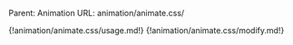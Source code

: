 Parent: Animation
URL: animation/animate.css/

{!animation/animate.css/usage.md!}
{!animation/animate.css/modify.md!}


